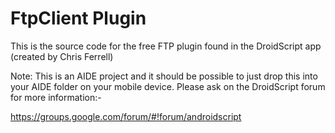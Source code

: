 # FtpClient Plugin

This is the source code for the free FTP plugin found in the DroidScript app (created by Chris Ferrell)

Note: This is an AIDE project and it should be possible to just drop this into your AIDE folder on your mobile device. Please ask on
the DroidScript forum for more information:- 

https://groups.google.com/forum/#!forum/androidscript
